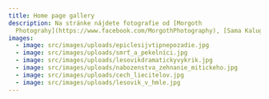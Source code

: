 ```yaml
---
title: Home page gallery
description: Na stránke nájdete fotografie od [Morgoth
  Photograhy](https://www.facebook.com/MorgothPhotography), [Sama Kalugerova](https://www.facebook.com/KralovstvoVina/photos_albums) a [Jana a Jany Machajdíkovcov](https://www.facebook.com/jana.banova)
images:
  - image: src/images/uploads/epiclesijvtipnepozadie.jpg
  - image: src/images/uploads/smrť_a_pekelníci.jpg
  - image: src/images/uploads/lesovikdramatickyvykrik.jpg
  - image: src/images/uploads/nabozenstva_zehnanie_mitickeho.jpg
  - image: src/images/uploads/cech_liecitelov.jpg
  - image: src/images/uploads/lesovik_v_hmle.jpg
---
```

